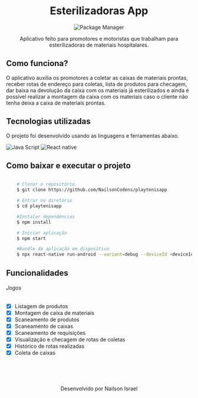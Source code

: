 <h1 align="center">
   Esterilizadoras App
</h1>
<div align="center">

  ![Package Manager](https://img.shields.io/static/v1?style=flat-square&logo=npm&logoColor=white&label=Npm&message=9.4.0&color=C53635)

  Aplicativo feito para promotores e motoristas que trabalham para esterilizadoras de materiais hospitalares. 
</div>

## Como funciona?
O aplicativo auxilia os promotores a coletar as caixas de materiais prontas, receber rotas de endereço para coletas, lista de produtos para checagem, dar baixa na devolução da caixa com os materiais já esterilizados e ainda é possível realizar a montagem da caixa com os materiais caso o cliente não tenha deixa a caixa de materiais prontas. 

## Tecnologias utilizadas
O projeto foi desenvolvido usando as linguagens e ferramentas abaixo.

![Java Script](https://img.shields.io/badge/Java_Script-E8D44D?style=for-the-badge&logo=javascript&logoColor=000) ![React native](https://img.shields.io/badge/React_Native-333333?style=for-the-badge&logo=react&logoColor=5ED3F3)

## Como baixar e executar o projeto

```bash

    # Clonar o repositório
    $ git clone https://github.com/NailsonCodens/playtenisapp

    # Entrar no diretório
    $ cd playtenisapp

    #Instalar dependências
    $ npm install

    # Iniciar aplicação
    $ npm start

    #Bundle da aplicação em dispositivo 
    $ npx react-native run-android --variant=debug --deviceId <deviceId>
```

## Funcionalidades 
###### Jogos
- [x] Listagem de produtos
- [x] Montagem de caixa de materiais
- [x] Scaneamento de produtos
- [x] Scaneamento de caixas
- [x] Scaneamento de requisições
- [x] Visualização e checagem de rotas de coletas
- [x] Histórico de rotas realizadas
- [x] Coleta de caixas 

</br></br></br>
<p align="center">
  Desenvolvido por Nailson Israel
</p>

